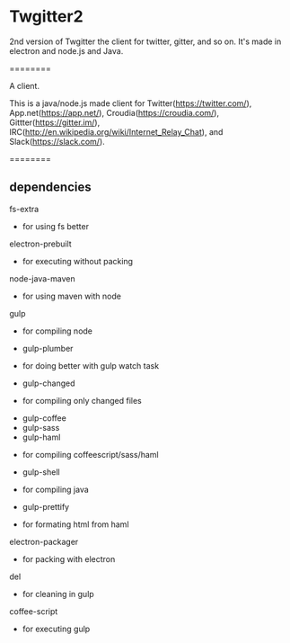 # Twgitter2
2nd version of Twgitter the client for twitter, gitter, and so on.
It's made in electron and node.js and Java.

========

A client.

This is a java/node.js made client for
Twitter(https://twitter.com/),
App.net(https://app.net/),
Croudia(https://croudia.com/),
Gittter(https://gitter.im/),
IRC(http://en.wikipedia.org/wiki/Internet_Relay_Chat), and
Slack(https://slack.com/).

========

## dependencies
fs-extra
- for using fs better

electron-prebuilt
- for executing without packing

node-java-maven
-  for using maven with node

gulp
-  for compiling node
 + gulp-plumber
  - for doing better with gulp watch task
 + gulp-changed
  - for compiling only changed files
 + gulp-coffee
 + gulp-sass
 + gulp-haml
  - for compiling coffeescript/sass/haml
 + gulp-shell
  - for compiling java
 + gulp-prettify
  - for formating html from haml

electron-packager
- for packing with electron

del
- for cleaning in gulp

coffee-script
-  for executing gulp
